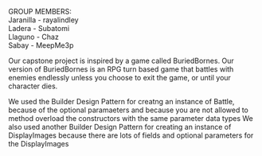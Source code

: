 GROUP MEMBERS: <br>
Jaranilla - rayalindley <br>
Ladera    - Subatomi <br>
Llaguno   - Chaz <br>
Sabay     - MeepMe3p <br>


Our capstone project is inspired by a game called BuriedBornes. Our version of BuriedBornes is an RPG turn based game that battles with enemies endlessly unless you choose to exit the game, or until your character dies.

We used the Builder Design Pattern for creatng an instance of Battle, because of the optional paramaeters and because you are not allowed to method overload the constructors with the same parameter data types
We also used another Builder Design Pattern for creating an instance of DisplayImages because there are lots of fields and optional parameters for the DisplayImages 

